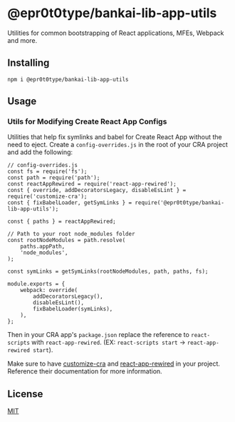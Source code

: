 # @epr0t0type/bankai-lib-app-utils
Utilities for common bootstrapping of React applications, MFEs, Webpack and more.

## Installing
```
npm i @epr0t0type/bankai-lib-app-utils
```

## Usage

### Utils for Modifying Create React App Configs
Utilities that help fix symlinks and babel for Create React App without the need to eject. Create a `config-overrides.js` in the root of your CRA project and add the following:

```
// config-overrides.js
const fs = require('fs');
const path = require('path');
const reactAppRewired = require('react-app-rewired');
const { override, addDecoratorsLegacy, disableEsLint } = require('customize-cra');
const { fixBabelLoader, getSymLinks } = require('@epr0t0type/bankai-lib-app-utils');

const { paths } = reactAppRewired;

// Path to your root node_modules folder
const rootNodeModules = path.resolve(
    paths.appPath,
    'node_modules',
);

const symLinks = getSymLinks(rootNodeModules, path, paths, fs);

module.exports = {
    webpack: override(
        addDecoratorsLegacy(),
        disableEsLint(),
        fixBabelLoader(symLinks),
    ),
};
```

Then in your CRA app's `package.json` replace the reference to `react-scripts` with `react-app-rewired`. (EX: `react-scripts start` -> `react-app-rewired start`).

Make sure to have [customize-cra](https://github.com/arackaf/customize-cra) and [react-app-rewired](https://github.com/timarney/react-app-rewired) in your project. Reference their documentation for more information.

## License
[MIT](../../../LICENSE)
